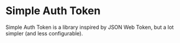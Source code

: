 # Simple Auth Token

Simple Auth Token is a library inspired by JSON Web Token,
but a lot simpler (and less configurable).
